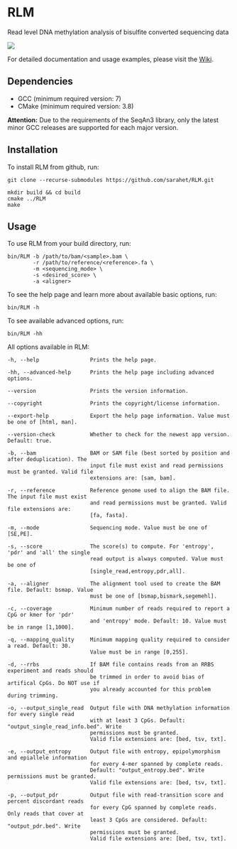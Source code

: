 # RLM
Read level DNA methylation analysis of bisulfite converted sequencing data

![](https://github.com/sarahet/RLM/actions/workflows/ci.yml/badge.svg)

For detailed documentation and usage examples, please visit the [Wiki](https://github.com/sarahet/RLM/wiki).

## Dependencies
* GCC   (minimum required version: 7)
* CMake (minimum required version: 3.8)

**Attention:** Due to the requirements of the SeqAn3 library, only the latest minor GCC releases are supported for each major version. 

## Installation
To install RLM from github, run:
```
git clone --recurse-submodules https://github.com/sarahet/RLM.git

mkdir build && cd build
cmake ../RLM
make
```

## Usage
To use RLM from your build directory, run:
```
bin/RLM -b /path/to/bam/<sample>.bam \
        -r /path/to/reference/<reference>.fa \
        -m <sequencing_mode> \
        -s <desired_score> \
        -a <aligner>
```

To see the help page and learn more about available basic options, run:
```
bin/RLM -h
```

To see available advanced options, run:
```
bin/RLM -hh
```

All options available in RLM:
```
-h, --help                Prints the help page.

-hh, --advanced-help      Prints the help page including advanced options.

--version                 Prints the version information.

--copyright               Prints the copyright/license information.

--export-help             Export the help page information. Value must be one of [html, man].

--version-check           Whether to check for the newest app version. Default: true.

-b, --bam                 BAM or SAM file (best sorted by position and after deduplication). The
                          input file must exist and read permissions must be granted. Valid file
                          extensions are: [sam, bam].

-r, --reference           Reference genome used to align the BAM file. The input file must exist
                          and read permissions must be granted. Valid file extensions are:
                          [fa, fasta].

-m, --mode                Sequencing mode. Value must be one of [SE,PE].

-s, --score               The score(s) to compute. For 'entropy', 'pdr' and 'all' the single
                          read output is always computed. Value must be one of
                          [single_read,entropy,pdr,all].

-a, --aligner             The alignment tool used to create the BAM file. Default: bsmap. Value
                          must be one of [bsmap,bismark,segemehl].

-c, --coverage            Minimum number of reads required to report a CpG or kmer for 'pdr'
                          and 'entropy' mode. Default: 10. Value must be in range [1,1000].

-q, --mapping_quality     Minimum mapping quality required to consider a read. Default: 30.
                          Value must be in range [0,255].

-d, --rrbs                If BAM file contains reads from an RRBS experiment and reads should
                          be trimmed in order to avoid bias of artifical CpGs. Do NOT use if
                          you already accounted for this problem during trimming.

-o, --output_single_read  Output file with DNA methylation information for every single read
                          with at least 3 CpGs. Default: "output_single_read_info.bed". Write
                          permissions must be granted.
                          Valid file extensions are: [bed, tsv, txt].

-e, --output_entropy      Output file with entropy, epipolymorphism and epiallele information
                          for every 4-mer spanned by complete reads.
                          Default: "output_entropy.bed". Write permissions must be granted.
                          Valid file extensions are: [bed, tsv, txt].

-p, --output_pdr          Output file with read-transition score and percent discordant reads
                          for every CpG spanned by complete reads. Only reads that cover at
                          least 3 CpGs are considered. Default: "output_pdr.bed". Write
                          permissions must be granted.
                          Valid file extensions are: [bed, tsv, txt].
```
